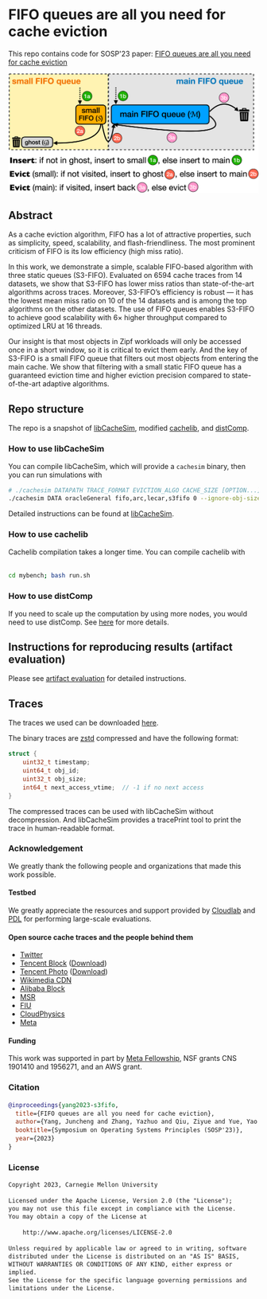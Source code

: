 
# FIFO queues are all you need for cache eviction
This repo contains code for SOSP'23 paper: [FIFO queues are all you need for cache eviction](https://junchengyang.com/publication/sosp23-s3fifo.pdf)

![S3-FIFO diagram](diagram/diagram_s3fifo.svg)


## Abstract
As a cache eviction algorithm, FIFO has a lot of attractive properties, such as simplicity, speed, scalability, and flash-friendliness. The most prominent criticism of FIFO is its low efficiency (high miss ratio).

In this work, we demonstrate a simple, scalable FIFO-based algorithm with three static queues (S3-FIFO). Evaluated on 6594 cache traces from 14 datasets, we show that S3-FIFO has lower miss ratios than state-of-the-art algorithms across traces. Moreover, S3-FIFO’s efficiency is robust — it has the lowest mean miss ratio on 10 of the 14 datasets and is among the top algorithms on the other datasets. The use of FIFO queues enables S3-FIFO to achieve good scalability with 6× higher throughput compared to optimized LRU at 16 threads.

Our insight is that most objects in Zipf workloads will only be accessed once in a short window, so it is critical to evict them early. And the key of S3-FIFO is a small FIFO queue that filters out most objects from entering the main cache. We show that filtering with a small static FIFO queue has a guaranteed eviction time and higher eviction precision compared to state-of-the-art adaptive algorithms.


## Repo structure 
The repo is a snapshot of [libCacheSim](https://github.com/1a1a11a/libCacheSim), modified [cachelib](https://github.com/facebook/cachelib/), and [distComp](https://github.com/1a1a11a/distComp). 


### How to use libCacheSim
You can compile libCacheSim, which will provide a `cachesim` binary, then you can run simulations with
```bash
# ./cachesim DATAPATH TRACE_FORMAT EVICTION_ALGO CACHE_SIZE [OPTION...]
./cachesim DATA oracleGeneral fifo,arc,lecar,s3fifo 0 --ignore-obj-size 1
```
Detailed instructions can be found at [libCacheSim](https://github.com/1a1a11a/libCacheSim).

### How to use cachelib
Cachelib compilation takes a longer time. You can compile cachelib with
```bash

cd mybench; bash run.sh
```

### How to use distComp
If you need to scale up the computation by using more nodes, you would need to use distComp. See [here](https://github.com/1a1a11a/distComp) for more details. 


## Instructions for reproducing results (artifact evaluation)
Please see [artifact evaluation](/doc/AE.md) for detailed instructions.


## Traces
The traces we used can be downloaded [here](https://ftp.pdl.cmu.edu/pub/datasets/twemcacheWorkload/cacheDatasets/).

The binary traces are [zstd](https://github.com/facebook/zstd) compressed and have the following format:
```c
struct {
    uint32_t timestamp;
    uint64_t obj_id;
    uint32_t obj_size;
    int64_t next_access_vtime;  // -1 if no next access
}
```
The compressed traces can be used with libCacheSim without decompression. And libCacheSim provides a tracePrint tool to print the trace in human-readable format.


### Acknowledgement
We greatly thank the following people and organizations that made this work possible. 
#### Testbed
We greatly appreciate the resources and support provided by [Cloudlab](https://cloudlab.us) and [PDL](https://pdl.cmu.edu) for performing large-scale evaluations. 


#### Open source cache traces and **the people behind them**
* [Twitter](https://github.com/twitter/cache-traces)
* [Tencent Block](https://www.usenix.org/conference/atc20/presentation/zhang-yu) ([Download](http://iotta.snia.org/traces/parallel?only=27917))
* [Tencent Photo](https://dl.acm.org/doi/10.1145/3205289.3205299) ([Download](http://iotta.snia.org/traces/parallel?only=27476))
* [Wikimedia CDN](https://wikitech.wikimedia.org/wiki/Analytics/Data_Lake/Traffic/Caching)
* [Alibaba Block](https://github.com/alibaba/block-traces)
* [MSR](http://iotta.snia.org/traces/block-io?only=388)
* [FIU](http://iotta.snia.org/traces/block-io?only=390)
* [CloudPhysics](https://www.usenix.org/conference/fast15/technical-sessions/presentation/waldspurger)
* [Meta](https://cachelib.org/docs/Cache_Library_User_Guides/Cachebench_FB_HW_eval/)


#### Funding
This work was supported in part by [Meta Fellowship](https://research.facebook.com/blog/2020/1/announcing-the-recipients-of-the-2020-facebook-fellowship-awards/), NSF grants CNS 1901410 and 1956271, and an AWS grant. 


### Citation
```bibtex
@inproceedings{yang2023-s3fifo,
  title={FIFO queues are all you need for cache eviction},
  author={Yang, Juncheng and Zhang, Yazhuo and Qiu, Ziyue and Yue, Yao and Rashmi, K.V.},
  booktitle={Symposium on Operating Systems Principles (SOSP'23)},
  year={2023}
}
``` 

### License
```
Copyright 2023, Carnegie Mellon University

Licensed under the Apache License, Version 2.0 (the "License");
you may not use this file except in compliance with the License.
You may obtain a copy of the License at

    http://www.apache.org/licenses/LICENSE-2.0

Unless required by applicable law or agreed to in writing, software
distributed under the License is distributed on an "AS IS" BASIS,
WITHOUT WARRANTIES OR CONDITIONS OF ANY KIND, either express or implied.
See the License for the specific language governing permissions and
limitations under the License.
```